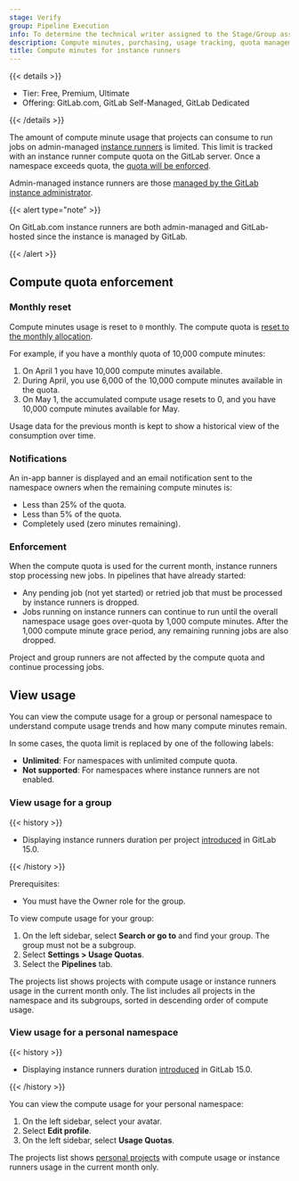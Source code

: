 ```yaml
---
stage: Verify
group: Pipeline Execution
info: To determine the technical writer assigned to the Stage/Group associated with this page, see https://handbook.gitlab.com/handbook/product/ux/technical-writing/#assignments
description: Compute minutes, purchasing, usage tracking, quota management for instance runners on GitLab.com and GitLab Self-Managed.
title: Compute minutes for instance runners
---
```


{{< details >}}

- Tier: Free, Premium, Ultimate
- Offering: GitLab.com, GitLab Self-Managed, GitLab Dedicated

{{< /details >}}

The amount of compute minute usage that projects can consume to run jobs on admin-managed [instance runners](../runners/runners_scope.md#instance-runners)
is limited. This limit is tracked with an instance runner compute quota on the GitLab server. Once a namespace exceeds quota, the [quota will be enforced](#enforcement).

Admin-managed instance runners are those [managed by the GitLab instance administrator](../../administration/cicd/compute_minutes.md).

{{< alert type="note" >}}

On GitLab.com instance runners are both admin-managed and GitLab-hosted since the instance is managed by GitLab.

{{< /alert >}}

## Compute quota enforcement

### Monthly reset

Compute minutes usage is reset to `0` monthly. 
The compute quota is [reset to the monthly allocation](https://about.gitlab.com/pricing/).

For example, if you have a monthly quota of 10,000 compute minutes:

1. On April 1 you have 10,000 compute minutes available.
1. During April, you use 6,000 of the 10,000 compute minutes available in the quota.
1. On May 1, the accumulated compute usage resets to 0, and you have 10,000
   compute minutes available for May.

Usage data for the previous month is kept to show a historical view of the consumption over time.

### Notifications

An in-app banner is displayed and an email notification sent to the
namespace owners when the remaining compute minutes is:

- Less than 25% of the quota.
- Less than 5% of the quota.
- Completely used (zero minutes remaining).

### Enforcement

When the compute quota is used for the current month, instance runners stop processing new jobs.
In pipelines that have already started:

- Any pending job (not yet started) or retried job that must be processed by instance runners is dropped.
- Jobs running on instance runners can continue to run until the overall namespace usage goes over-quota
  by 1,000 compute minutes. After the 1,000 compute minute grace period, any remaining running jobs
  are also dropped.

Project and group runners are not affected by the compute quota and continue processing jobs.

## View usage

You can view the compute usage for a group or personal namespace to understand
compute usage trends and how many compute minutes remain.

In some cases, the quota limit is replaced by one of the following labels:

- **Unlimited**: For namespaces with unlimited compute quota.
- **Not supported**: For namespaces where instance runners are not enabled.

### View usage for a group

{{< history >}}

- Displaying instance runners duration per project [introduced](https://gitlab.com/gitlab-org/gitlab/-/issues/355666) in GitLab 15.0.

{{< /history >}}

Prerequisites:

- You must have the Owner role for the group.

To view compute usage for your group:

1. On the left sidebar, select **Search or go to** and
   find your group. The group must not be a subgroup.
1. Select **Settings > Usage Quotas**.
1. Select the **Pipelines** tab.

The projects list shows projects with compute usage or instance runners usage
in the current month only. The list includes all projects in the namespace and its
subgroups, sorted in descending order of compute usage.

### View usage for a personal namespace

{{< history >}}

- Displaying instance runners duration [introduced](https://gitlab.com/gitlab-org/gitlab/-/issues/345795) in GitLab 15.0.

{{< /history >}}

You can view the compute usage for your personal namespace:

1. On the left sidebar, select your avatar.
1. Select **Edit profile**.
1. On the left sidebar, select **Usage Quotas**.

The projects list shows [personal projects](../../user/project/working_with_projects.md#view-personal-projects)
with compute usage or instance runners usage in the current month only.

